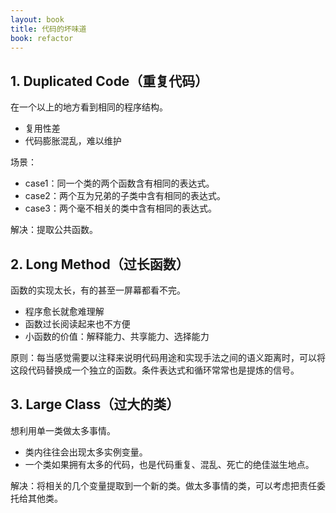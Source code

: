 ```yaml
---
layout: book
title: 代码的坏味道
book: refactor
---
```


## 1.  Duplicated Code（重复代码）

在一个以上的地方看到相同的程序结构。
* 复用性差
* 代码膨胀混乱，难以维护

场景：
* case1：同一个类的两个函数含有相同的表达式。
* case2：两个互为兄弟的子类中含有相同的表达式。
* case3：两个毫不相关的类中含有相同的表达式。

解决：提取公共函数。


## 2.  Long Method（过长函数）

函数的实现太长，有的甚至一屏幕都看不完。
* 程序愈长就愈难理解
* 函数过长阅读起来也不方便
* 小函数的价值：解释能力、共享能力、选择能力

原则：每当感觉需要以注释来说明代码用途和实现手法之间的语义距离时，可以将这段代码替换成一个独立的函数。条件表达式和循环常常也是提炼的信号。


## 3.  Large Class（过大的类）

想利用单一类做太多事情。
* 类内往往会出现太多实例变量。
* 一个类如果拥有太多的代码，也是代码重复、混乱、死亡的绝佳滋生地点。

解决：将相关的几个变量提取到一个新的类。做太多事情的类，可以考虑把责任委托给其他类。
